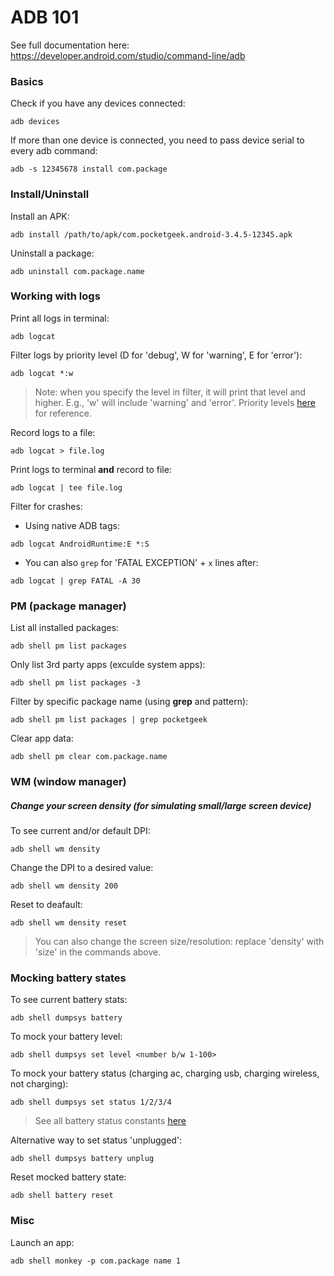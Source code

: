 # ADB 101

See full documentation here: https://developer.android.com/studio/command-line/adb

### Basics

Check if you have any devices connected:
```shell
adb devices
```

If more than one device is connected, you need to pass device serial to every adb command:
```shell
adb -s 12345678 install com.package
```

### Install/Uninstall

Install an APK:
```shell
adb install /path/to/apk/com.pocketgeek.android-3.4.5-12345.apk
```

Uninstall a package:
```shell
adb uninstall com.package.name
```


### Working with logs
Print all logs in terminal:
```shell
adb logcat
```

Filter logs by priority level (D for 'debug', W for 'warning', E for 'error'):
```shell
adb logcat *:w
```
>Note: when you specify the level in filter, it will print that level and higher. E.g., 'w' will include 'warning' and 'error'. Priority levels [here](https://developer.android.com/studio/command-line/logcat#filteringOutput) for reference.

Record logs to a file:
```shell
adb logcat > file.log
```

Print logs to terminal **and** record to file:
```shell
adb logcat | tee file.log
```

Filter for crashes:
* Using native ADB tags:
```shell
adb logcat AndroidRuntime:E *:S
```
* You can also `grep` for 'FATAL EXCEPTION' + `x` lines after:
```shell
adb logcat | grep FATAL -A 30
```

### PM (package manager)
List all installed packages:
```shell
adb shell pm list packages
```

Only list 3rd party apps (exculde system apps):
```shell
adb shell pm list packages -3
```

Filter by specific package name (using **grep** and pattern):
```shell
adb shell pm list packages | grep pocketgeek
```

Clear app data:
```shell
adb shell pm clear com.package.name
```

### WM (window manager)

##### Change your screen density (for simulating small/large screen device)
To see current and/or default DPI:
```shell
adb shell wm density
```

Change the DPI to a desired value:
```shell
adb shell wm density 200
```

Reset to deafault:
```shell
adb shell wm density reset
```

>You can also change the screen size/resolution: replace 'density' with 'size' in the commands above.

### Mocking battery states
To see current battery stats:
```shell
adb shell dumpsys battery
```

To mock your battery level:
```shell
adb shell dumpsys set level <number b/w 1-100>
```

To mock your battery status (charging ac, charging usb, charging wireless, not charging):
```shell
adb shell dumpsys set status 1/2/3/4
```
>See all battery status constants [here](https://developer.android.com/reference/android/os/BatteryManager#BATTERY_STATUS_CHARGING)

Alternative way to set status 'unplugged':
```shell
adb shell dumpsys battery unplug
```

Reset mocked battery state:
```shell
adb shell battery reset
```

### Misc
Launch an app:
```shell
adb shell monkey -p com.package name 1